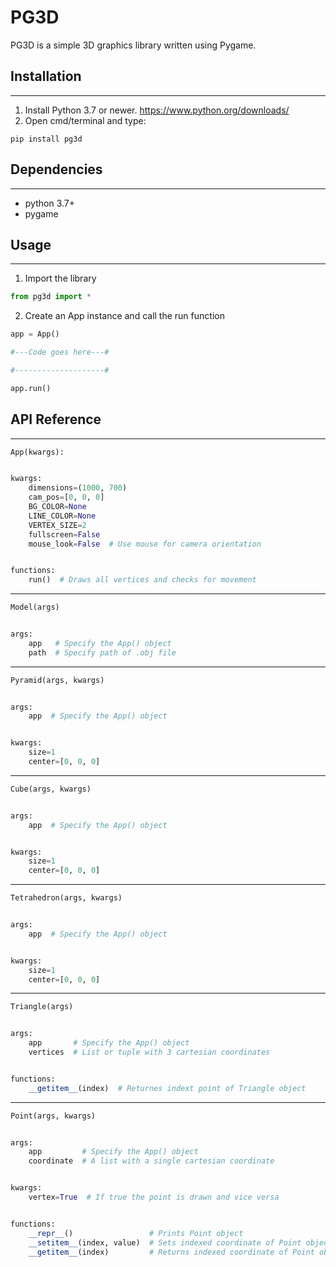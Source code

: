 # PG3D

PG3D is a simple 3D graphics library written using Pygame.


## Installation
---
1) Install Python 3.7 or newer. https://www.python.org/downloads/
2) Open cmd/terminal and type:
```
pip install pg3d
```

## Dependencies
---
* python 3.7+
* pygame

## Usage
---
1) Import the library
```py
from pg3d import *
```
2) Create an App instance and call the run function
```py
app = App()

#---Code goes here---#

#--------------------#

app.run()
```

## API Reference
---
```py
App(kwargs):


kwargs:
    dimensions=(1000, 700)
    cam_pos=[0, 0, 0]
    BG_COLOR=None
    LINE_COLOR=None
    VERTEX_SIZE=2              
    fullscreen=False           
    mouse_look=False  # Use mouse for camera orientation


functions:
    run()  # Draws all vertices and checks for movement
```
---
```py
Model(args)


args:
    app   # Specify the App() object
    path  # Specify path of .obj file
```
---
```py
Pyramid(args, kwargs)


args:
    app  # Specify the App() object


kwargs:
    size=1
    center=[0, 0, 0]
```
---
```py
Cube(args, kwargs)


args:
    app  # Specify the App() object


kwargs:
    size=1
    center=[0, 0, 0]
```
---
```py
Tetrahedron(args, kwargs)


args:
    app  # Specify the App() object


kwargs:
    size=1
    center=[0, 0, 0]
```
---
```py
Triangle(args)


args:
    app       # Specify the App() object
    vertices  # List or tuple with 3 cartesian coordinates


functions:
    __getitem__(index)  # Returnes indext point of Triangle object
```
---
```py
Point(args, kwargs)


args:
    app         # Specify the App() object
    coordinate  # A list with a single cartesian coordinate


kwargs:
    vertex=True  # If true the point is drawn and vice versa


functions:
    __repr__()                 # Prints Point object
    __setitem__(index, value)  # Sets indexed coordinate of Point object to value
    __getitem__(index)         # Returns indexed coordinate of Point object
```